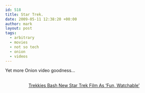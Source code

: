 ```yaml
---
id: 518
title: Star Trek.
date: 2009-05-11 12:38:20 +00:00
author: mark
layout: post
tags:
  - arbitrary
  - movies
  - not so tech
  - onion
  - videos
---
```

Yet more Onion video goodness&#8230;

<p style="text-align: center;">
  <br /> <a href="http://www.theonion.com/content/video/trekkies_bash_new_star_trek_film?utm_source=videoembed">Trekkies Bash New Star Trek Film As &#8216;Fun, Watchable&#8217;</a>
</p>
